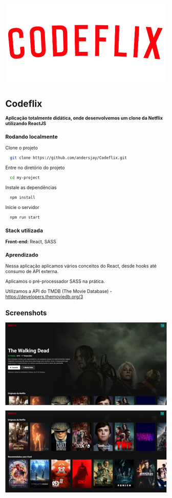 
![Logo](https://raw.githubusercontent.com/andersjay/Codeflix/master/src/assets/logo.png)


# Codeflix

**Aplicação totalmente didática, onde desenvolvemos um clone da Netflix utilizando ReactJS** 


### Rodando localmente

Clone o projeto

```bash
  git clone https://github.com/andersjay/Codeflix.git
```

Entre no diretório do projeto

```bash
  cd my-project
```

Instale as dependências

```bash
  npm install
```

Inicie o servidor

```bash
  npm run start
```


### Stack utilizada

**Front-end:** React, SASS



### Aprendizado

Nessa aplicação aplicamos vários conceitos do React, desde hooks até consumo de API externa.

Aplicamos o pré-processador SASS na prática.

Utilizamos a API do TMDB (The Movie Database) - https://developers.themoviedb.org/3

## Screenshots

![App Screenshot](https://raw.githubusercontent.com/andersjay/Codeflix/master/src/assets/screenshot.PNG)

![App Screenshow](https://raw.githubusercontent.com/andersjay/Codeflix/master/src/assets/screenshot2.PNG)
